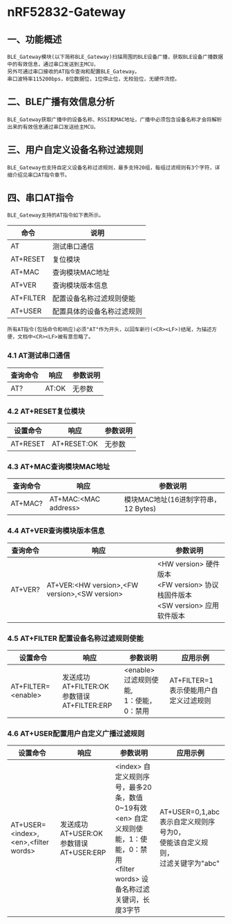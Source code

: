 # nRF52832-Gateway

## 一、功能概述
	BLE_Gateway模块(以下简称BLE_Gateway)扫描周围的BLE设备广播，获取BLE设备广播数据中的有效信息，通过串口发送到主MCU，
	另外可通过串口接收的AT指令查询和配置BLE_Gateway。
	串口波特率115200bps，8位数据位，1位停止位，无校验位，无硬件流控。
## 二、BLE广播有效信息分析
	BLE_Gateway获取广播中的设备名称、RSSI和MAC地址，广播中必须包含设备名称才会将解析出来的有效信息通过串口发送给主MCU。


## 三、用户自定义设备名称过滤规则
	BLE_Gateway也支持自定义设备名称过滤规则，最多支持20组，每组过滤规则有3个字符，详细介绍见串口AT指令章节。

## 四、串口AT指令
	BLE_Gateway支持的AT指令如下表所示。

|命令|说明|
|---|---|
|AT|测试串口通信
|AT+RESET|复位模块
|AT+MAC|查询模块MAC地址
|AT+VER|查询模块版本信息
|AT+FILTER|配置设备名称过滤规则使能
|AT+USER|配置具体的设备名称过滤规则

	所有AT指令(包括命令和响应)必须"AT"作为开头，以回车新行(<CR><LF>)结尾，为描述方便，文档中<CR><LF>被有意忽略了。


### 4.1 AT测试串口通信

|查询命令|响应|参数说明|
|---|---|---|
|AT?|AT:OK|无参数

### 4.2 AT+RESET复位模块

|设置命令|响应|参数说明|
|---|---|---|
|AT+RESET|AT+RESET:OK|无参数

### 4.3 AT+MAC查询模块MAC地址

|查询命令|响应|参数说明|
|---|---|---|
|AT+MAC?|AT+MAC:\<MAC address>|模块MAC地址(16进制字符串，12 Bytes)
	
### 4.4 AT+VER查询模块版本信息

|查询命令|响应|参数说明|
|---|---|---|
|AT+VER?|AT+VER:\<HW version>,\<FW version>,\<SW version>|\<HW version> 硬件版本<br>\<FW version> 协议栈固件版本<br>\<SW version> 应用软件版本

### 4.5 AT+FILTER 配置设备名称过滤规则使能

|设置命令|响应|参数说明|应用示例|
|---|---|---|---|
|AT+FILTER=\<enable>|发送成功 AT+FILTER:OK<br>参数错误 AT+FILTER:ERP|\<enable> 过滤规则使能,<br>1：使能，0：禁用|AT+FILTER=1<br>表示使能用户自定义过滤规则

### 4.6 AT+USER配置用户自定义广播过滤规则

|设置命令|响应|参数说明|应用示例|
|---|---|---|---|
|AT+USER=\<index>,\<en>,\<filter words>|发送成功 AT+USER:OK<br>参数错误 AT+USER:ERP|\<index> 自定义规则序号，最多20条，数值0~19有效<br>\<en> 自定义规则使能，1：使能，0：禁用<br>\<filter words> 设备名称过滤关键词，长度3字节|AT+USER=0,1,abc<br>表示自定义规则序号为0，<br>使能该自定义规则，<br>过滤关键字为"abc"
